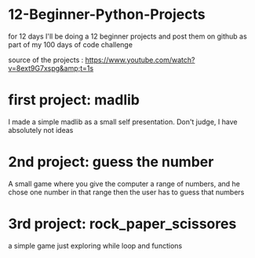 # 12-Beginner-Python-Projects

for 12 days I'll be doing a 12 beginner projects and post them on github as part of my 100 days of code challenge   

source of the projects : https://www.youtube.com/watch?v=8ext9G7xspg&amp;t=1s

# first project: madlib
I made a simple madlib as a small self presentation. Don't judge, I have absolutely not ideas  

# 2nd project: guess the number
A small game where you give the computer a range of numbers, and he chose one number in that range then the user has to guess that numbers

# 3rd project: rock_paper_scissores
a simple game just exploring while loop and functions 

